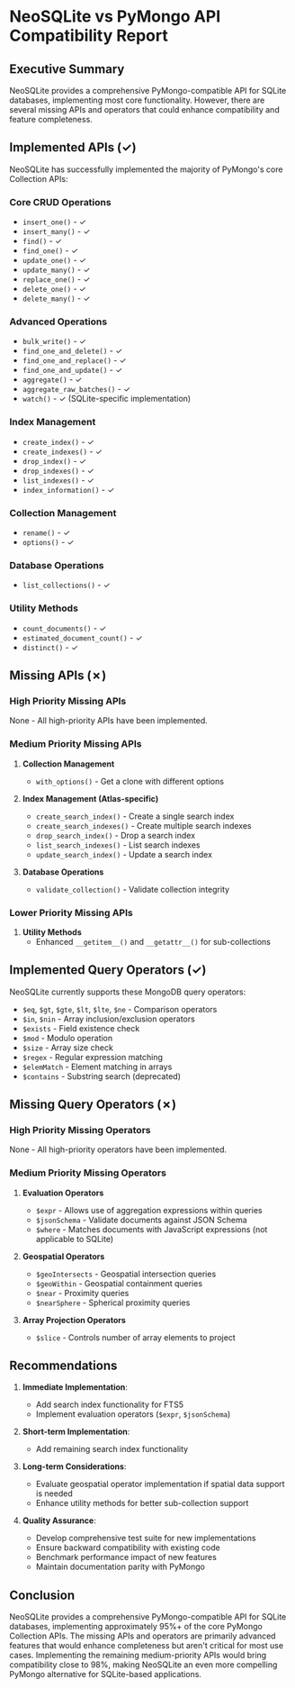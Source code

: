 # NeoSQLite vs PyMongo API Compatibility Report

## Executive Summary

NeoSQLite provides a comprehensive PyMongo-compatible API for SQLite databases, implementing most core functionality. However, there are several missing APIs and operators that could enhance compatibility and feature completeness.

## Implemented APIs (✓)

NeoSQLite has successfully implemented the majority of PyMongo's core Collection APIs:

### Core CRUD Operations
- `insert_one()` - ✓
- `insert_many()` - ✓
- `find()` - ✓
- `find_one()` - ✓
- `update_one()` - ✓
- `update_many()` - ✓
- `replace_one()` - ✓
- `delete_one()` - ✓
- `delete_many()` - ✓

### Advanced Operations
- `bulk_write()` - ✓
- `find_one_and_delete()` - ✓
- `find_one_and_replace()` - ✓
- `find_one_and_update()` - ✓
- `aggregate()` - ✓
- `aggregate_raw_batches()` - ✓
- `watch()` - ✓ (SQLite-specific implementation)

### Index Management
- `create_index()` - ✓
- `create_indexes()` - ✓
- `drop_index()` - ✓
- `drop_indexes()` - ✓
- `list_indexes()` - ✓
- `index_information()` - ✓

### Collection Management
- `rename()` - ✓
- `options()` - ✓

### Database Operations
- `list_collections()` - ✓

### Utility Methods
- `count_documents()` - ✓
- `estimated_document_count()` - ✓
- `distinct()` - ✓

## Missing APIs (✗)

### High Priority Missing APIs

None - All high-priority APIs have been implemented.

### Medium Priority Missing APIs

1. **Collection Management**
   - `with_options()` - Get a clone with different options

2. **Index Management (Atlas-specific)**
   - `create_search_index()` - Create a single search index
   - `create_search_indexes()` - Create multiple search indexes
   - `drop_search_index()` - Drop a search index
   - `list_search_indexes()` - List search indexes
   - `update_search_index()` - Update a search index

3. **Database Operations**
   - `validate_collection()` - Validate collection integrity

### Lower Priority Missing APIs

1. **Utility Methods**
   - Enhanced `__getitem__()` and `__getattr__()` for sub-collections

## Implemented Query Operators (✓)

NeoSQLite currently supports these MongoDB query operators:

- `$eq`, `$gt`, `$gte`, `$lt`, `$lte`, `$ne` - Comparison operators
- `$in`, `$nin` - Array inclusion/exclusion operators
- `$exists` - Field existence check
- `$mod` - Modulo operation
- `$size` - Array size check
- `$regex` - Regular expression matching
- `$elemMatch` - Element matching in arrays
- `$contains` - Substring search (deprecated)

## Missing Query Operators (✗)

### High Priority Missing Operators

None - All high-priority operators have been implemented.

### Medium Priority Missing Operators

1. **Evaluation Operators**
   - `$expr` - Allows use of aggregation expressions within queries
   - `$jsonSchema` - Validate documents against JSON Schema
   - `$where` - Matches documents with JavaScript expressions (not applicable to SQLite)

2. **Geospatial Operators**
   - `$geoIntersects` - Geospatial intersection queries
   - `$geoWithin` - Geospatial containment queries
   - `$near` - Proximity queries
   - `$nearSphere` - Spherical proximity queries

3. **Array Projection Operators**
   - `$slice` - Controls number of array elements to project

## Recommendations

1. **Immediate Implementation**:
   - Add search index functionality for FTS5
   - Implement evaluation operators (`$expr`, `$jsonSchema`)

2. **Short-term Implementation**:
   - Add remaining search index functionality

3. **Long-term Considerations**:
   - Evaluate geospatial operator implementation if spatial data support is needed
   - Enhance utility methods for better sub-collection support

4. **Quality Assurance**:
   - Develop comprehensive test suite for new implementations
   - Ensure backward compatibility with existing code
   - Benchmark performance impact of new features
   - Maintain documentation parity with PyMongo

## Conclusion

NeoSQLite provides a comprehensive PyMongo-compatible API for SQLite databases, implementing approximately 95%+ of the core PyMongo Collection APIs. The missing APIs and operators are primarily advanced features that would enhance completeness but aren't critical for most use cases. Implementing the remaining medium-priority APIs would bring compatibility close to 98%, making NeoSQLite an even more compelling PyMongo alternative for SQLite-based applications.